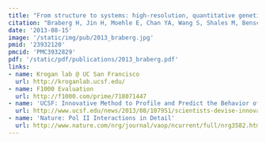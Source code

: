 ```yaml
---
title: "From structure to systems: high-resolution, quantitative genetic analysis of RNA polymerase II."
citation: "Braberg H, Jin H, Moehle E, Chan YA, Wang S, Shales M, Benschop JJ, Morris JH, **Fraser JS**, Qiu C, Hu F, Tang LK, Holstege FCP, Hieter P, Guthrie C, Kaplan CD, Krogan NJ.  *Cell*. 2013."
date: '2013-08-15'
image: '/static/img/pub/2013_braberg.jpg'
pmid: '23932120'
pmcid: 'PMC3932829'
pdf: '/static/pdf/publications/2013_braberg.pdf'
links:
- name: Krogan lab @ UC San Francisco
  url: http://kroganlab.ucsf.edu/
- name: F1000 Evaluation
  url: http://f1000.com/prime/718071447
- name: 'UCSF: Innovative Method to Profile and Predict the Behavior of Proteins'
  url: http://www.ucsf.edu/news/2013/08/107951/scientists-devise-innovative-method-profile-and-predict-behavior-proteins
- name: 'Nature: Pol II Interactions in Detail'
  url: http://www.nature.com/nrg/journal/vaop/ncurrent/full/nrg3582.html
---
```

